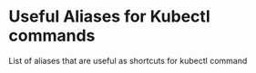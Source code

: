# Useful Aliases for Kubectl commands

List of aliases that are useful as shortcuts for kubectl command


